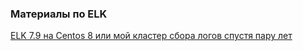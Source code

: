 ### Материалы по ELK

[ELK 7.9 на Centos 8 или мой кластер сбора логов спустя пару лет](https://evgen.me/elk-7-9-na-centos-8-ili-moj-klaster-sbora-logov-spustya-paru-let/)
